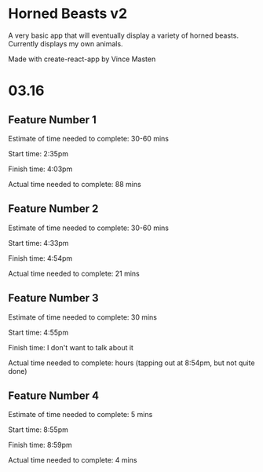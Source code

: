 # Horned Beasts v2
A very basic app that will eventually display a variety of horned beasts. Currently displays my own animals.

Made with create-react-app by Vince Masten

# 03.16

## Feature Number 1
Estimate of time needed to complete: 30-60 mins

Start time: 2:35pm

Finish time: 4:03pm

Actual time needed to complete: 88 mins

## Feature Number 2
Estimate of time needed to complete: 30-60 mins

Start time: 4:33pm

Finish time: 4:54pm

Actual time needed to complete: 21 mins

## Feature Number 3
Estimate of time needed to complete: 30 mins

Start time: 4:55pm

Finish time: I don't want to talk about it

Actual time needed to complete: hours (tapping out at 8:54pm, but not quite done)

## Feature Number 4
Estimate of time needed to complete: 5 mins

Start time: 8:55pm

Finish time: 8:59pm

Actual time needed to complete: 4 mins
